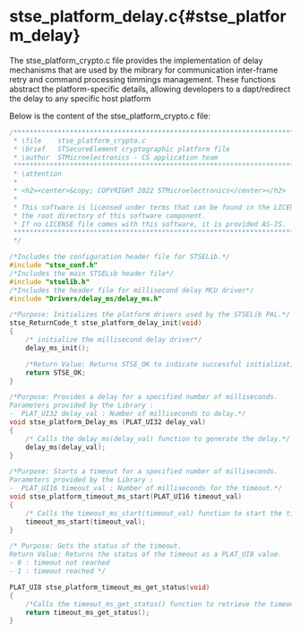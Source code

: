 # stse_platform_delay.c{#stse_platform_delay}

The stse_platform_crypto.c file provides the implementation of delay mechanisms that are used by the mibrary for communication inter-frame retry and command processing timmings management. 
These functions abstract the platform-specific details, allowing developers to a dapt/redirect the delay to any specific host platform 

Below is the content of the stse_platform_crypto.c file:

```c
/******************************************************************************
 * \file    stse_platform_crypto.c
 * \brief   STSecureElement cryptographic platform file
 * \author  STMicroelectronics - CS application team
 ******************************************************************************
 * \attention
 *
 * <h2><center>&copy; COPYRIGHT 2022 STMicroelectronics</center></h2>
 *
 * This software is licensed under terms that can be found in the LICENSE file in
 * the root directory of this software component.
 * If no LICENSE file comes with this software, it is provided AS-IS.
 ******************************************************************************
 */

/*Includes the configuration header file for STSELib.*/
#include "stse_conf.h"
/*Includes the main STSELib header file*/
#include "stselib.h"
/*Includes the header file for millisecond delay MCU driver*/
#include "Drivers/delay_ms/delay_ms.h"

/*Purpose: Initializes the platform drivers used by the STSELib PAL.*/
stse_ReturnCode_t stse_platform_delay_init(void)
{
    /* initialize the millisecond delay driver*/
    delay_ms_init();

    /*Return Value: Returns STSE_OK to indicate successful initialization*/
    return STSE_OK;
}

/*Purpose: Provides a delay for a specified number of milliseconds.
Parameters provided by the Library : 
-  PLAT_UI32 delay_val : Number of milliseconds to delay.*/
void stse_platform_Delay_ms (PLAT_UI32 delay_val)
{
    /* Calls the delay_ms(delay_val) function to generate the delay.*/
    delay_ms(delay_val);
}

/*Purpose: Starts a timeout for a specified number of milliseconds.
Parameters provided by the Library : 
-  PLAT_UI16 timeout_val : Number of milliseconds for the timeout.*/
void stse_platform_timeout_ms_start(PLAT_UI16 timeout_val)
{
    /* Calls the timeout_ms_start(timeout_val) function to start the timeout.*/
    timeout_ms_start(timeout_val);
}

/* Purpose: Gets the status of the timeout.
Return Value: Returns the status of the timeout as a PLAT_UI8 value.
- 0 : timeout not reached
- 1 : timeout reached */

PLAT_UI8 stse_platform_timeout_ms_get_status(void)
{
    /*Calls the timeout_ms_get_status() function to retrieve the timeout status.*/
    return timeout_ms_get_status();
}

```
